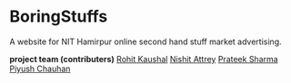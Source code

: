 # BoringStuffs
A website for NIT Hamirpur online second hand  stuff market advertising.

**project team (contributers)**
[Rohit Kaushal](https://github.com/RohitKaushal7)
[Nishit Attrey](https://github.com/NishitAttrey)
[Prateek Sharma](https://github.com/prateeksharma21)
[Piyush Chauhan]()
